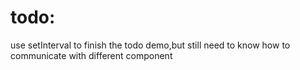 # todo:
use setInterval to finish the todo demo,but still need to know how to
 communicate with different component